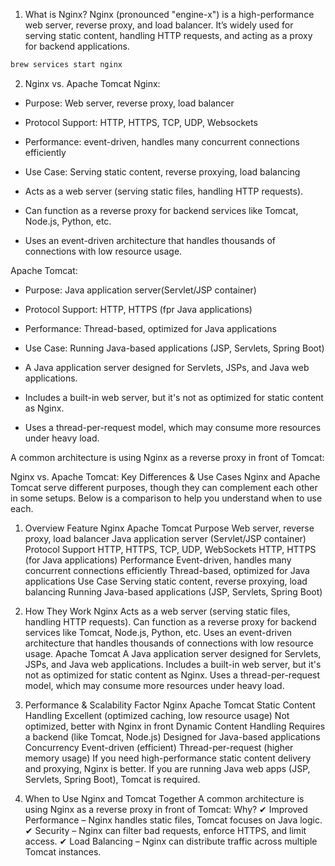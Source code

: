 1. What is Nginx?
   Nginx (pronounced "engine-x") is a high-performance web server, reverse proxy, and load balancer. It’s widely used for serving static content, handling HTTP requests, and acting as a proxy for backend applications.

```bash
brew services start nginx
```

2. Nginx vs. Apache Tomcat
   Nginx:

- Purpose: Web server, reverse proxy, load balancer
- Protocol Support: HTTP, HTTPS, TCP, UDP, Websockets
- Performance: event-driven, handles many concurrent connections efficiently
- Use Case: Serving static content, reverse proxying, load balancing

- Acts as a web server (serving static files, handling HTTP requests).
- Can function as a reverse proxy for backend services like Tomcat, Node.js, Python, etc.
- Uses an event-driven architecture that handles thousands of connections with low resource usage.

Apache Tomcat:

- Purpose: Java application server(Servlet/JSP container)
- Protocol Support: HTTP, HTTPS (fpr Java applications)
- Performance: Thread-based, optimized for Java applications
- Use Case: Running Java-based applications (JSP, Servlets, Spring Boot)

- A Java application server designed for Servlets, JSPs, and Java web applications.
- Includes a built-in web server, but it's not as optimized for static content as Nginx.
- Uses a thread-per-request model, which may consume more resources under heavy load.

A common architecture is using Nginx as a reverse proxy in front of Tomcat:

Nginx vs. Apache Tomcat: Key Differences & Use Cases
Nginx and Apache Tomcat serve different purposes, though they can complement each other in some setups. Below is a comparison to help you understand when to use each.

1. Overview
   Feature Nginx Apache Tomcat
   Purpose Web server, reverse proxy, load balancer Java application server (Servlet/JSP container)
   Protocol Support HTTP, HTTPS, TCP, UDP, WebSockets HTTP, HTTPS (for Java applications)
   Performance Event-driven, handles many concurrent connections efficiently Thread-based, optimized for Java applications
   Use Case Serving static content, reverse proxying, load balancing Running Java-based applications (JSP, Servlets, Spring Boot)
2. How They Work
   Nginx
   Acts as a web server (serving static files, handling HTTP requests).
   Can function as a reverse proxy for backend services like Tomcat, Node.js, Python, etc.
   Uses an event-driven architecture that handles thousands of connections with low resource usage.
   Apache Tomcat
   A Java application server designed for Servlets, JSPs, and Java web applications.
   Includes a built-in web server, but it's not as optimized for static content as Nginx.
   Uses a thread-per-request model, which may consume more resources under heavy load.
3. Performance & Scalability
   Factor Nginx Apache Tomcat
   Static Content Handling Excellent (optimized caching, low resource usage) Not optimized, better with Nginx in front
   Dynamic Content Handling Requires a backend (like Tomcat, Node.js) Designed for Java-based applications
   Concurrency Event-driven (efficient) Thread-per-request (higher memory usage)
   If you need high-performance static content delivery and proxying, Nginx is better.
   If you are running Java web apps (JSP, Servlets, Spring Boot), Tomcat is required.

4. When to Use Nginx and Tomcat Together
   A common architecture is using Nginx as a reverse proxy in front of Tomcat:
   Why?
   ✔ Improved Performance – Nginx handles static files, Tomcat focuses on Java logic.
   ✔ Security – Nginx can filter bad requests, enforce HTTPS, and limit access.
   ✔ Load Balancing – Nginx can distribute traffic across multiple Tomcat instances.
